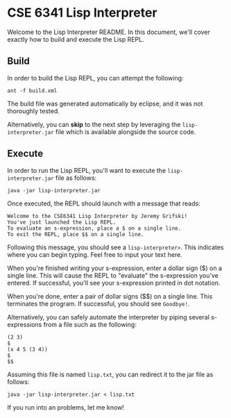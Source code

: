 # CSE 6341 Lisp Interpreter

Welcome to the Lisp Interpreter README. In this document,
we'll cover exactly how to build and execute the Lisp REPL.

## Build

In order to build the Lisp REPL, you can attempt the following:

```
ant -f build.xml
```

The build file was generated automatically by eclipse, and it
was not thoroughly tested.

Alternatively, you can **skip** to the next step by leveraging
the `lisp-interpreter.jar` file which is available alongside
the source code.

## Execute

In order to run the Lisp REPL, you'll want to execute the
`lisp-interpreter.jar` file as follows:

```
java -jar lisp-interpreter.jar
```

Once executed, the REPL should launch with a message that reads:

```
Welcome to the CSE6341 Lisp Interpreter by Jeremy Grifski!
You've just launched the Lisp REPL.
To evaluate an s-expression, place a $ on a single line.
To exit the REPL, place $$ on a single line.
```

Following this message, you should see a `lisp-interpreter>`. 
This indicates where you can begin typing. Feel free to input your
text here. 

When you're finished writing your s-expression, enter a dollar sign ($) 
on a single line. This will cause the REPL to "evaluate"
the s-expression you've entered. If successful, you'll see
your s-expression printed in dot notation.

When you're done, enter a pair of dollar signs ($$) on a single line. This
terminates the program. If successful, you should see `Goodbye!`.

Alternatively, you can safely automate the interpreter by piping
several s-expressions from a file such as the following:

```
(2 3)
$
(x 4 5 (3 4))
$
$$
```

Assuming this file is named `lisp.txt`, you can redirect it to
the jar file as follows:

```
java -jar lisp-interpreter.jar < lisp.txt
```

If you run into an problems, let me know!
